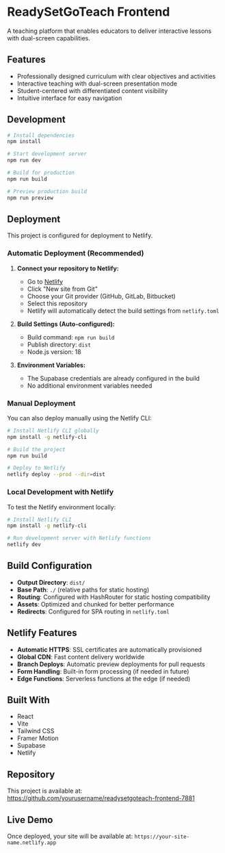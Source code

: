 # ReadySetGoTeach Frontend

A teaching platform that enables educators to deliver interactive lessons with dual-screen capabilities.

## Features

- Professionally designed curriculum with clear objectives and activities
- Interactive teaching with dual-screen presentation mode
- Student-centered with differentiated content visibility
- Intuitive interface for easy navigation

## Development

```bash
# Install dependencies
npm install

# Start development server
npm run dev

# Build for production
npm run build

# Preview production build
npm run preview
```

## Deployment

This project is configured for deployment to Netlify.

### Automatic Deployment (Recommended)

1. **Connect your repository to Netlify:**
   - Go to [Netlify](https://app.netlify.com)
   - Click "New site from Git"
   - Choose your Git provider (GitHub, GitLab, Bitbucket)
   - Select this repository
   - Netlify will automatically detect the build settings from `netlify.toml`

2. **Build Settings (Auto-configured):**
   - Build command: `npm run build`
   - Publish directory: `dist`
   - Node.js version: 18

3. **Environment Variables:**
   - The Supabase credentials are already configured in the build
   - No additional environment variables needed

### Manual Deployment

You can also deploy manually using the Netlify CLI:

```bash
# Install Netlify CLI globally
npm install -g netlify-cli

# Build the project
npm run build

# Deploy to Netlify
netlify deploy --prod --dir=dist
```

### Local Development with Netlify

To test the Netlify environment locally:

```bash
# Install Netlify CLI
npm install -g netlify-cli

# Run development server with Netlify functions
netlify dev
```

## Build Configuration

- **Output Directory**: `dist/`
- **Base Path**: `./` (relative paths for static hosting)
- **Routing**: Configured with HashRouter for static hosting compatibility
- **Assets**: Optimized and chunked for better performance
- **Redirects**: Configured for SPA routing in `netlify.toml`

## Netlify Features

- **Automatic HTTPS**: SSL certificates are automatically provisioned
- **Global CDN**: Fast content delivery worldwide
- **Branch Deploys**: Automatic preview deployments for pull requests
- **Form Handling**: Built-in form processing (if needed in future)
- **Edge Functions**: Serverless functions at the edge (if needed)

## Built With

- React
- Vite
- Tailwind CSS
- Framer Motion
- Supabase
- Netlify

## Repository

This project is available at: https://github.com/yourusername/readysetgoteach-frontend-7881

## Live Demo

Once deployed, your site will be available at: `https://your-site-name.netlify.app`